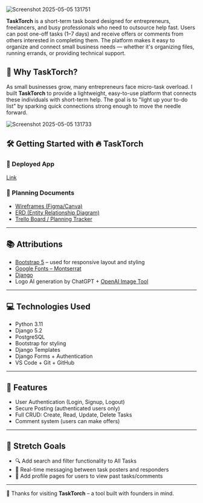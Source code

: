 ![Screenshot 2025-05-05 131751](https://github.com/user-attachments/assets/83310f81-cdaa-4bab-854e-329615a06676)


**TaskTorch** is a short-term task board designed for entrepreneurs, freelancers, and busy professionals who need to outsource help fast. Users can post one-off tasks (1–7 days) and receive offers or comments from others interested in completing them. The platform makes it easy to organize and connect small business needs — whether it's organizing files, running errands, or providing technical support.

## 🚀 Why TaskTorch?

As small businesses grow, many entrepreneurs face micro-task overload. I built **TaskTorch** to provide a lightweight, easy-to-use platform that connects these individuals with short-term help. The goal is to "light up your to-do list" by sparking quick connections strong enough to move the needle forward.

![Screenshot 2025-05-05 131733](https://github.com/user-attachments/assets/6975f690-b53f-44fa-b595-61fa264185e0)


## 🛠 Getting Started with **<b> 🔥 TaskTorch </b>**

### 🔗 Deployed App
[Link]()

### 📑 Planning Documents
- [Wireframes (Figma/Canva)]([https://www.canva.com/])
- [ERD (Entity Relationship Diagram)](https://app.diagrams.net/)
- [Trello Board / Planning Tracker](https://trello.com/invite/b/680feffa2699536865699198/ATTI556db80d33c7cc303b4fa9eb84291c63A605E0BD/tasktorch-project-4)

---

## 📚 Attributions

- [Bootstrap 5](https://getbootstrap.com/) – used for responsive layout and styling
- [Google Fonts – Montserrat](https://fonts.google.com/specimen/Montserrat)
- [Django](https://www.djangoproject.com/)
- Logo AI generation by ChatGPT + [OpenAI Image Tool](https://openai.com/dall-e)

---

## 💻 Technologies Used

- Python 3.11
- Django 5.2
- PostgreSQL
- Bootstrap for styling
- Django Templates
- Django Forms + Authentication
- VS Code + Git + GitHub

---

## 🧩 Features

- User Authentication (Login, Signup, Logout)
- Secure Posting (authenticated users only)
- Full CRUD: Create, Read, Update, Delete Tasks
- Comment system (users can make offers)

---

## 🧭 Stretch Goals

- 🔍 Add search and filter functionality to All Tasks
- 💬 Real-time messaging between task posters and responders
- 🧾 Add profile pages for users to view past tasks/comments

---

🖤 Thanks for visiting **TaskTorch** – a tool built with founders in mind.
